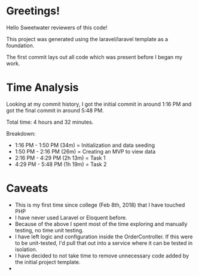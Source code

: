 # Greetings!

Hello Sweetwater reviewers of this code!

This project was generated using the laravel/laravel template as a foundation.

The first commit lays out all code which was present before I began my work.

# Time Analysis

Looking at my commit history, I got the initial commit in around 1:16 PM and got the final commit in around 5:48 PM.

Total time: 4 hours and 32 minutes.

Breakdown:
- 1:16 PM - 1:50 PM (34m) = Initialization and data seeding
- 1:50 PM - 2:16 PM (26m) = Creating an MVP to view data
- 2:16 PM - 4:29 PM (2h 13m) = Task 1
- 4:29 PM - 5:48 PM (1h 19m) = Task 2

# Caveats

* This is my first time since college (Feb 8th, 2018) that I have touched PHP
* I have never used Laravel or Eloquent before.
* Because of the above I spent most of the time exploring and manually testing, no time unit testing.
* I have left logic and configuration inside the OrderController. If this were to be unit-tested, I'd pull that out into a service where it can be tested in isolation.
* I have decided to not take time to remove unnecessary code added by the initial project template.
* 
